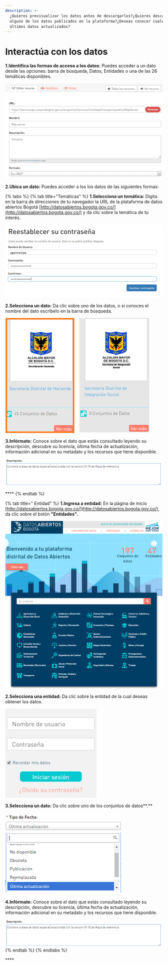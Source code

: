 ```yaml
---
description: >-
  ¿Quieres previsualizar los datos antes de descargarlos?¿Quieres descargar
  alguno de los datos publicados en la plataforma?¿Deseas conocer cuales son los
  últimos datos actualizados?
---
```


# Interactúa con los datos

 **1.Identifica las formas de acceso a los datos:** Puedes acceder a un dato desde las opciones: barra de búsqueda, Datos, Entidades o una de las 26 temáticas disponibles.

![](../.gitbook/assets/image%20%2863%29.png)

**2.Ubica un dato:** Puedes acceder a los los datos de las siguientes formas:

{% tabs %}
{% tab title="Temáticas" %}
**1.Selecciona un temática:** Digita en la barra de direcciones de tu navegador la URL de la plataforma de datos abiertos Bogotá [http://datosabiertos.bogota.gov.co/](http://datosabiertos.bogota.gov.co/) y da clic sobre la temática de tu interés.

![](../.gitbook/assets/image%20%28128%29.png)

 **2.Selecciona un dato:** Da clic sobre uno de los  datos, o si conoces el nombre del dato escríbelo en la barra de búsqueda.

![](../.gitbook/assets/image%20%2895%29.png)

 **3.Infórmate:** Conoce sobre el dato que estás consultado leyendo su descripción, descubre su licencia, última fecha de actualización, información adicional en su metadato y los recursos que tiene disponible.

![](../.gitbook/assets/image%20%2899%29.png)

\*\*\*\*
{% endtab %}

{% tab title=" Entidad" %}
**1.Ingresa a  entidad:** En la página de inicio [http://datosabiertos.bogota.gov.co/](http://datosabiertos.bogota.gov.co/), da clic sobre el botón **"Entidades".**

![](../.gitbook/assets/image%20%2862%29.png)

 **2.Selecciona una entidad:** Da clic sobre la entidad de la cual deseas obtener los datos.

![](../.gitbook/assets/image%20%2896%29.png)

 **3.Selecciona un dato:** Da clic sobre uno de los conjuntos de datos**.**

![](../.gitbook/assets/image%20%2876%29.png)

 **4.Infórmate:** Conoce sobre el dato que estás consultado leyendo su descripción, descubre su licencia, última fecha de actualización, información adicional en su metadato y los recursos que tiene disponible.

![](../.gitbook/assets/image%20%2899%29.png)
{% endtab %}
{% endtabs %}

\*\*\*\*

